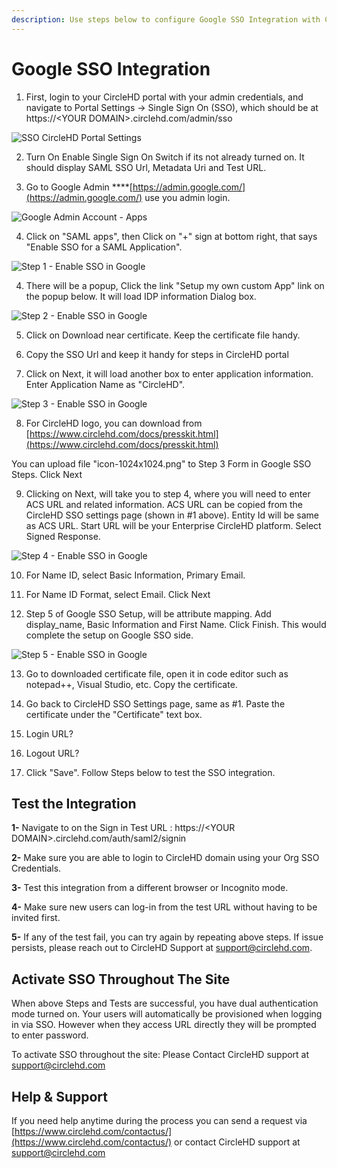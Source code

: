```yaml
---
description: Use steps below to configure Google SSO Integration with CircleHD Portal
---
```


# Google SSO Integration

1. First, login to your CircleHD portal with your admin credentials, and navigate to Portal Settings -&gt; Single Sign On \(SSO\), which should be at https://&lt;YOUR DOMAIN&gt;.circlehd.com/admin/sso 

![SSO CircleHD Portal Settings](../.gitbook/assets/image%20%289%29.png)

2. Turn On Enable Single Sign On Switch if its not already turned on. It should display SAML SSO Url, Metadata Uri and Test URL. 

3. Go to Google Admin ****[https://admin.google.com/](https://admin.google.com/) use you admin login. 

![Google Admin Account - Apps](../.gitbook/assets/image%20%286%29.png)

4. Click on "SAML apps", then Click on "+" sign at bottom right, that says "Enable SSO for a SAML Application".

![Step 1 - Enable SSO in Google](../.gitbook/assets/image%20%2820%29.png)

4. There will be a popup, Click the link "Setup my own custom App" link on the popup below. It will load IDP information Dialog box.

![Step 2 - Enable SSO in Google](../.gitbook/assets/image%20%2818%29.png)

5. Click on Download near certificate. Keep the certificate file handy.

6. Copy the SSO Url and keep it handy for steps in CircleHD portal

7. Click on Next, it will load another box to enter application information. Enter Application Name as "CircleHD".

![Step 3 - Enable SSO in Google](../.gitbook/assets/image%20%2816%29.png)

8. For CircleHD logo, you can download from [https://www.circlehd.com/docs/presskit.html](https://www.circlehd.com/docs/presskit.html)

You can upload file "icon-1024x1024.png" to Step 3 Form in Google SSO Steps. Click Next 

 9. Clicking on Next, will take you to step 4, where you will need to enter ACS URL and related information. ACS URL can be copied from the CircleHD SSO settings page \(shown in \#1 above\). Entity Id will be same as ACS URL. Start URL will be your Enterprise CircleHD platform. Select Signed Response. 



![Step 4 - Enable SSO in Google](../.gitbook/assets/image%20%2822%29.png)

10. For Name ID, select Basic Information, Primary Email. 

11. For Name ID Format, select Email. Click Next

12. Step 5 of Google SSO Setup, will be attribute mapping. Add display\_name, Basic Information and First Name. Click Finish. This would complete the setup on Google SSO side.

![Step 5 - Enable SSO in Google](../.gitbook/assets/image%20%2812%29.png)

13. Go to downloaded certificate file, open it in code editor such as notepad++, Visual Studio, etc. Copy the certificate. 

14. Go back to CircleHD SSO Settings page, same as \#1. Paste the certificate under the "Certificate" text box.

15. Login URL?

16. Logout URL?

17. Click "Save". Follow Steps below to test the SSO integration.

## Test the Integration

**1-** Navigate to on the Sign in Test URL : https://&lt;YOUR DOMAIN&gt;.circlehd.com/auth/saml2/signin

**2-** Make sure you are able to login to CircleHD domain using your Org SSO Credentials.

**3-** Test this integration from a different browser or Incognito mode.

**4-** Make sure new users can log-in from the test URL without having to be invited first.

**5-** If any of the test fail, you can try again by repeating above steps. If issue persists, please reach out to CircleHD Support at support@circlehd.com.

## Activate SSO Throughout The Site

When above Steps and Tests are successful, you have dual authentication mode turned on. Your users will automatically be provisioned when logging in via SSO. However when they access URL directly they will be prompted to enter password.

To activate SSO throughout the site: Please Contact CircleHD support at support@circlehd.com

## Help & Support

If you need help anytime during the process you can send a request via [https://www.circlehd.com/contactus/](https://www.circlehd.com/contactus/) or contact CircleHD support at support@circlehd.com

